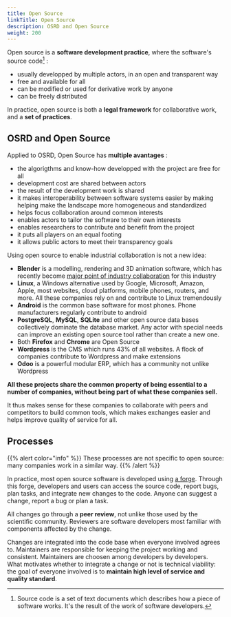 ```yaml
---
title: Open Source
linkTitle: Open Source
description: OSRD and Open Source
weight: 200
---
```


Open source is a **software development practice**, where the software's source code[^source-code] :
 - usually developped by multiple actors, in an open and transparent way
 - free and available for all
 - can be modified or used for derivative work by anyone
 - can be freely distributed

In practice, open source is both a **legal framework** for collaborative work, and a **set of practices**.

[^source-code]: Source code is a set of text documents which describes how a piece of software works. It's the result of the work of software developers.

## OSRD and Open Source

Applied to OSRD, Open Source has **multiple avantages** :
 - the algorigthms and know-how developped with the project are free for all
 - development cost are shared between actors
 - the result of the development work is shared
 - it makes interoperability between software systems easier by making helping make the landscape more homogeneous and standardized
 - helps focus collaboration around common interests
 - enables actors to tailor the software to their own interests
 - enables researchers to contribute and benefit from the project
 - it puts all players on an equal footing
 - it allows public actors to meet their transparency goals

Using open source to enable industrial collaboration is not a new idea:
 - **Blender** is a modelling, rendering and 3D animation software, which has recently become [major point of industry collaboration](https://fund.blender.org/) for this industry
 - **Linux**, a Windows alternative used by Google, Microsoft, Amazon, Apple, most websites, cloud platforms, mobile phones, routers, and more. All these companies rely on and contribute to Linux tremendously
 - **Android** is the common base software for most phones. Phone manufacturers regularly contribute to android
 - **PostgreSQL**, **MySQL**, **SQLite** and other open source data bases collectively dominate the database market. Any actor with special needs can improve an existing open source tool rather than create a new one.
 - Both **Firefox** and **Chrome** are Open Source
 - **Wordpress** is the CMS which runs 43% of all websites. A flock of companies contribute to Wordpress and make extensions
 - **Odoo** is a powerful modular ERP, which has a community not unlike Wordpress

**All these projects share the common property of being essential to a number of companies, without being part of what these companies sell.**

It thus makes sense for these companies to collaborate with peers and competitors to build common tools, which makes exchanges easier and helps improve quality of service for all.

## Processes

{{% alert color="info" %}}
These processes are not specific to open source: many companies work in a similar way.
{{% /alert %}}


In practice, most open source software is developed using [a forge](https://github.com/DGEXSolutions/osrd). Through this forge, developers and users can access the source code, report bugs, plan tasks, and integrate new changes to the code.
Anyone can suggest a change, report a bug or plan a task.

All changes go through a **peer review**, not unlike those used by the scientific community.
Reviewers are software developers most familiar with components affected by the change.

Changes are integrated into the code base when everyone involved agrees to.
Maintainers are responsible for keeping the project working and consistent. Maintainers are choosen among developers by developers.
What motivates whether to integrate a change or not is technical viability: the goal of everyone involved is to **maintain high level of service and quality standard**.
